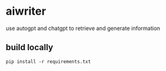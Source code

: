 # aiwriter
use autogpt and chatgpt to retrieve and generate information


## build locally

```shell
pip install -r requirements.txt
```